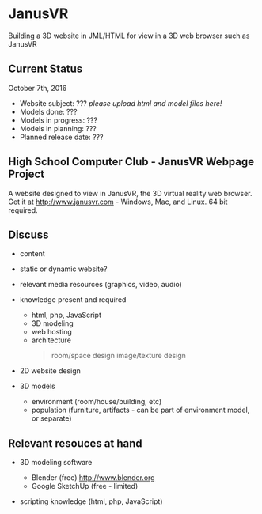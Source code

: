 # JanusVR
Building a 3D website in JML/HTML for view in a 3D web browser such as JanusVR

Current Status
--------------

October 7th, 2016
- Website subject: ??? *please upload html and model files here!*
- Models done: ???
- Models in progress: ???
- Models in planning: ???
- Planned release date: ???

High School Computer Club - JanusVR Webpage Project
---------------------------------------------------

A website designed to view in JanusVR, the 3D virtual reality web browser. Get
it at http://www.janusvr.com - Windows, Mac, and Linux. 64 bit required.

Discuss
-------
- content

- static or dynamic website?

- relevant media resources (graphics, video, audio)

- knowledge present and required
  * html, php, JavaScript
  * 3D modeling
  * web hosting
  * architecture
    > room/space design
    > image/texture design

- 2D website design
  
- 3D models
  * environment (room/house/building, etc)
  * population (furniture, artifacts - can be part of environment model, or
    separate)

Relevant resouces at hand
-------------------------
- 3D modeling software
  * Blender (free) http://www.blender.org
  * Google SketchUp (free - limited)

- scripting knowledge (html, php, JavaScript)
